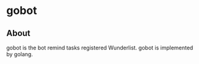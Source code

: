 # gobot

## About
gobot is the bot remind tasks registered Wunderlist.
gobot is implemented by golang.
